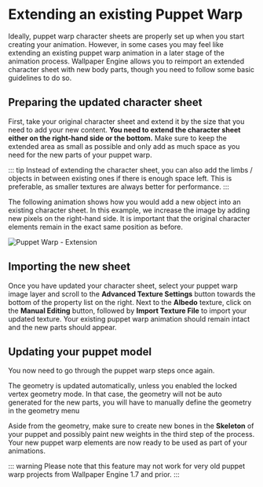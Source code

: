 # Extending an existing Puppet Warp

Ideally, puppet warp character sheets are properly set up when you start creating your animation. However, in some cases you may feel like extending an existing puppet warp animation in a later stage of the animation process. Wallpaper Engine allows you to reimport an extended character sheet with new body parts, though you need to follow some basic guidelines to do so.

## Preparing the updated character sheet

First, take your original character sheet and extend it by the size that you need to add your new content. **You need to extend the character sheet either on the right-hand side or the bottom.** Make sure to keep the extended area as small as possible and only add as much space as you need for the new parts of your puppet warp.

::: tip
Instead of extending the character sheet, you can also add the limbs / objects in between existing ones if there is enough space left. This is preferable, as smaller textures are always better for performance.
:::

The following animation shows how you would add a new object into an existing character sheet. In this example, we increase the image by adding new pixels on the right-hand side. It is important that the original character elements remain in the exact same position as before.

![Puppet Warp - Extension](/img/puppet-warp/puppet_warp_extension.gif)

## Importing the new sheet

Once you have updated your character sheet, select your puppet warp image layer and scroll to the **Advanced Texture Settings** button towards the bottom of the property list on the right. Next to the **Albedo** texture, click on the **Manual Editing** button, followed by **Import Texture File** to import your updated texture. Your existing puppet warp animation should remain intact and the new parts should appear.

## Updating your puppet model

You now need to go through the puppet warp steps once again.

The geometry is updated automatically, unless you enabled the locked vertex geometry mode. In that case, the geometry will not be auto generated for the new parts, you will have to manually define the geometry in the geometry menu

Aside from the geometry, make sure to create new bones in the **Skeleton** of your puppet and possibly paint new weights in the third step of the process. Your new puppet warp elements are now ready to be used as part of your animations.

::: warning
Please note that this feature may not work for very old puppet warp projects from Wallpaper Engine 1.7 and prior.
:::